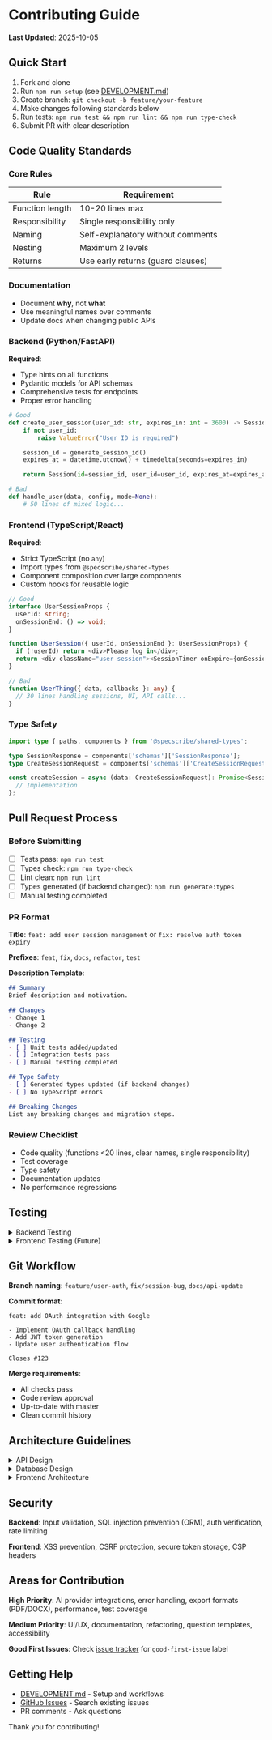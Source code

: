 # Contributing Guide

**Last Updated**: 2025-10-05

## Quick Start

1. Fork and clone
2. Run `npm run setup` (see [DEVELOPMENT.md](DEVELOPMENT.md))
3. Create branch: `git checkout -b feature/your-feature`
4. Make changes following standards below
5. Run tests: `npm run test && npm run lint && npm run type-check`
6. Submit PR with clear description

## Code Quality Standards

### Core Rules

| Rule | Requirement |
|------|-------------|
| Function length | 10-20 lines max |
| Responsibility | Single responsibility only |
| Naming | Self-explanatory without comments |
| Nesting | Maximum 2 levels |
| Returns | Use early returns (guard clauses) |

### Documentation

- Document **why**, not **what**
- Use meaningful names over comments
- Update docs when changing public APIs

### Backend (Python/FastAPI)

**Required**:
- Type hints on all functions
- Pydantic models for API schemas
- Comprehensive tests for endpoints
- Proper error handling

```python
# Good
def create_user_session(user_id: str, expires_in: int = 3600) -> Session:
    if not user_id:
        raise ValueError("User ID is required")

    session_id = generate_session_id()
    expires_at = datetime.utcnow() + timedelta(seconds=expires_in)

    return Session(id=session_id, user_id=user_id, expires_at=expires_at)

# Bad
def handle_user(data, config, mode=None):
    # 50 lines of mixed logic...
```

### Frontend (TypeScript/React)

**Required**:
- Strict TypeScript (no `any`)
- Import types from `@specscribe/shared-types`
- Component composition over large components
- Custom hooks for reusable logic

```typescript
// Good
interface UserSessionProps {
  userId: string;
  onSessionEnd: () => void;
}

function UserSession({ userId, onSessionEnd }: UserSessionProps) {
  if (!userId) return <div>Please log in</div>;
  return <div className="user-session"><SessionTimer onExpire={onSessionEnd} /></div>;
}

// Bad
function UserThing({ data, callbacks }: any) {
  // 30 lines handling sessions, UI, API calls...
}
```

### Type Safety

```typescript
import type { paths, components } from '@specscribe/shared-types';

type SessionResponse = components['schemas']['SessionResponse'];
type CreateSessionRequest = components['schemas']['CreateSessionRequest'];

const createSession = async (data: CreateSessionRequest): Promise<SessionResponse> => {
  // Implementation
};
```

## Pull Request Process

### Before Submitting

- [ ] Tests pass: `npm run test`
- [ ] Types check: `npm run type-check`
- [ ] Lint clean: `npm run lint`
- [ ] Types generated (if backend changed): `npm run generate:types`
- [ ] Manual testing completed

### PR Format

**Title**: `feat: add user session management` or `fix: resolve auth token expiry`

**Prefixes**: `feat`, `fix`, `docs`, `refactor`, `test`

**Description Template**:
```markdown
## Summary
Brief description and motivation.

## Changes
- Change 1
- Change 2

## Testing
- [ ] Unit tests added/updated
- [ ] Integration tests pass
- [ ] Manual testing completed

## Type Safety
- [ ] Generated types updated (if backend changes)
- [ ] No TypeScript errors

## Breaking Changes
List any breaking changes and migration steps.
```

### Review Checklist

- Code quality (functions <20 lines, clear names, single responsibility)
- Test coverage
- Type safety
- Documentation updates
- No performance regressions

## Testing

<details>
<summary>Backend Testing</summary>

```python
# Unit test
def test_session_creation():
    session = create_session("user123")
    assert session.is_valid()

# API endpoint test
def test_create_session_endpoint(client):
    response = client.post("/sessions", json={"user_id": "test"})
    assert response.status_code == 201

# Run tests
cd apps/backend
poetry run pytest
poetry run pytest --cov=specscribe  # With coverage
```

</details>

<details>
<summary>Frontend Testing (Future)</summary>

```typescript
// Component test
test('UserSession renders correctly', () => {
  render(<UserSession userId="test" onSessionEnd={mockFn} />);
  expect(screen.getByText('Session active')).toBeInTheDocument();
});

// Run tests
cd apps/frontend
npm test
```

</details>

## Git Workflow

**Branch naming**: `feature/user-auth`, `fix/session-bug`, `docs/api-update`

**Commit format**:
```
feat: add OAuth integration with Google

- Implement OAuth callback handling
- Add JWT token generation
- Update user authentication flow

Closes #123
```

**Merge requirements**:
- All checks pass
- Code review approval
- Up-to-date with master
- Clean commit history

## Architecture Guidelines

<details>
<summary>API Design</summary>

- RESTful endpoints with clear resource names
- Consistent response formats (Pydantic models)
- Proper HTTP status codes
- Authentication on protected routes
- Request validation with meaningful errors

</details>

<details>
<summary>Database Design</summary>

- Normalized structure with proper relationships
- Database constraints for data integrity
- Migrations for schema changes
- Indexes for performance-critical queries

</details>

<details>
<summary>Frontend Architecture</summary>

- Component-based design
- React Query for server state
- React Hook Form + Zod for validation
- Responsive design (Tailwind CSS)
- WCAG accessibility guidelines

</details>

## Security

**Backend**: Input validation, SQL injection prevention (ORM), auth verification, rate limiting

**Frontend**: XSS prevention, CSRF protection, secure token storage, CSP headers

## Areas for Contribution

**High Priority**: AI provider integrations, error handling, export formats (PDF/DOCX), performance, test coverage

**Medium Priority**: UI/UX, documentation, refactoring, question templates, accessibility

**Good First Issues**: Check [issue tracker](https://github.com/wzwietering/req-bot/issues) for `good-first-issue` label

## Getting Help

- [DEVELOPMENT.md](DEVELOPMENT.md) - Setup and workflows
- [GitHub Issues](https://github.com/wzwietering/req-bot/issues) - Search existing issues
- PR comments - Ask questions

Thank you for contributing!
